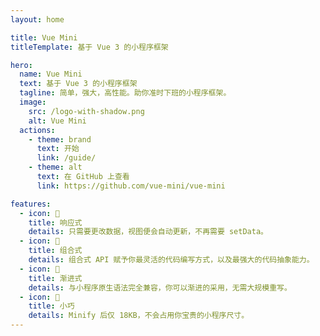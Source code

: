 ```yaml
---
layout: home

title: Vue Mini
titleTemplate: 基于 Vue 3 的小程序框架

hero:
  name: Vue Mini
  text: 基于 Vue 3 的小程序框架
  tagline: 简单，强大，高性能。助你准时下班的小程序框架。
  image:
    src: /logo-with-shadow.png
    alt: Vue Mini
  actions:
    - theme: brand
      text: 开始
      link: /guide/
    - theme: alt
      text: 在 GitHub 上查看
      link: https://github.com/vue-mini/vue-mini

features:
  - icon: 📝
    title: 响应式
    details: 只需要更改数据，视图便会自动更新，不再需要 setData。
  - icon: 🧩
    title: 组合式
    details: 组合式 API 赋予你最灵活的代码编写方式，以及最强大的代码抽象能力。
  - icon: 👣
    title: 渐进式
    details: 与小程序原生语法完全兼容，你可以渐进的采用，无需大规模重写。
  - icon: 🤏
    title: 小巧
    details: Minify 后仅 18KB，不会占用你宝贵的小程序尺寸。
---
```


<style>
:root {
  --vp-home-hero-name-color: transparent;
  --vp-home-hero-name-background: -webkit-linear-gradient(315deg, #42d392 25%, #647eff);
  --vp-home-hero-image-background-image: linear-gradient(0deg, #42d39280 50%, #34485e80);
  --vp-home-hero-image-filter: blur(40px);
}

@media (min-width: 640px) {
  :root {
    --vp-home-hero-image-filter: blur(56px);
  }
}

@media (min-width: 960px) {
  :root {
    --vp-home-hero-image-filter: blur(72px);
  }
}
</style>

